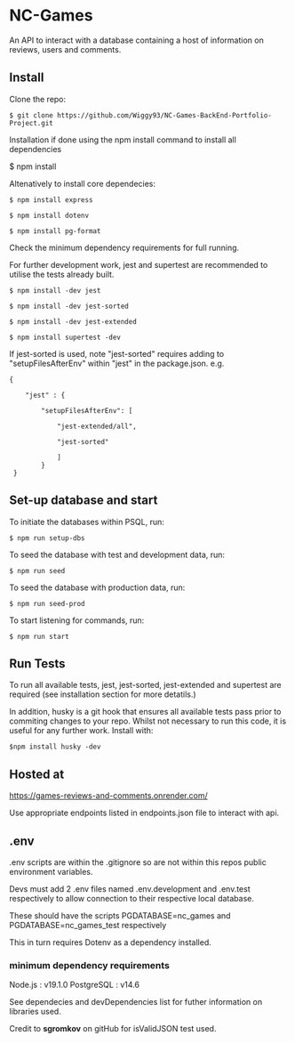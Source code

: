 # NC-Games

An API to interact with a database containing a host of information on reviews, users and comments.


## Install

Clone the repo:

    $ git clone https://github.com/Wiggy93/NC-Games-BackEnd-Portfolio-Project.git


Installation if done using the npm install command to install all dependencies

$ npm install

Altenatively to install core dependecies:

    $ npm install express

    $ npm install dotenv
    
    $ npm install pg-format


Check the minimum dependency requirements for full running. 

For further development work, jest and supertest are recommended to utilise the tests already built. 

    $ npm install -dev jest

    $ npm install -dev jest-sorted

    $ npm install -dev jest-extended

    $ npm install supertest -dev

If jest-sorted is used, note "jest-sorted" requires adding to "setupFilesAfterEnv" within "jest" in the package.json. e.g.

    {

        "jest" : {

            "setupFilesAfterEnv": [

                "jest-extended/all",

                "jest-sorted"

                ]
            } 
     }


## Set-up database and start

To initiate the databases within PSQL, run:

    $ npm run setup-dbs

To seed the database with test and development data, run:

    $ npm run seed

To seed the database with production data, run:

    $ npm run seed-prod

To start listening for commands, run:

    $ npm run start


## Run Tests

To run all available tests, jest, jest-sorted, jest-extended and supertest are required (see installation section for more detatils.)

In addition, husky is a git hook that ensures all available tests pass prior to commiting changes to your repo. Whilst not necessary to run this code, it is useful for any further work. Install with:

    $npm install husky -dev


## Hosted at

https://games-reviews-and-comments.onrender.com/

Use appropriate endpoints listed in endpoints.json file to interact with api.



## .env

.env scripts are within the .gitignore so are not within this repos public environment variables. 

Devs must add 2 .env files named .env.development and .env.test respectively to allow connection to their respective local database. 

These should have the scripts PGDATABASE=nc_games and PGDATABASE=nc_games_test respectively

This in turn requires Dotenv as a dependency installed.


### minimum dependency requirements
Node.js : v19.1.0
PostgreSQL : v14.6

See dependecies and devDependencies list for futher information on libraries used.

Credit to **sgromkov** on gitHub for isValidJSON test used.